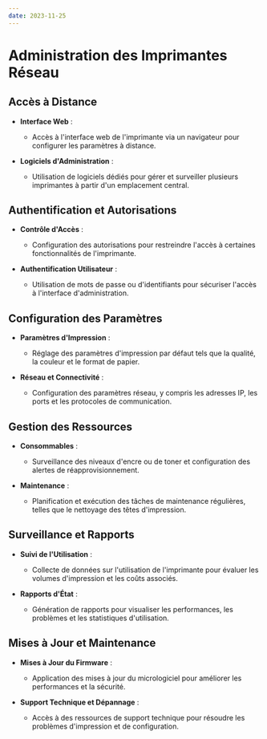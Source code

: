 ```yaml
---
date: 2023-11-25
---
```

# Administration des Imprimantes Réseau

## Accès à Distance
- **Interface Web** :
  - Accès à l'interface web de l'imprimante via un navigateur pour configurer les paramètres à distance.

- **Logiciels d'Administration** :
  - Utilisation de logiciels dédiés pour gérer et surveiller plusieurs imprimantes à partir d'un emplacement central.

## Authentification et Autorisations
- **Contrôle d'Accès** :
  - Configuration des autorisations pour restreindre l'accès à certaines fonctionnalités de l'imprimante.

- **Authentification Utilisateur** :
  - Utilisation de mots de passe ou d'identifiants pour sécuriser l'accès à l'interface d'administration.

## Configuration des Paramètres
- **Paramètres d'Impression** :
  - Réglage des paramètres d'impression par défaut tels que la qualité, la couleur et le format de papier.

- **Réseau et Connectivité** :
  - Configuration des paramètres réseau, y compris les adresses IP, les ports et les protocoles de communication.

## Gestion des Ressources
- **Consommables** :
  - Surveillance des niveaux d'encre ou de toner et configuration des alertes de réapprovisionnement.

- **Maintenance** :
  - Planification et exécution des tâches de maintenance régulières, telles que le nettoyage des têtes d'impression.

## Surveillance et Rapports
- **Suivi de l'Utilisation** :
  - Collecte de données sur l'utilisation de l'imprimante pour évaluer les volumes d'impression et les coûts associés.

- **Rapports d'État** :
  - Génération de rapports pour visualiser les performances, les problèmes et les statistiques d'utilisation.

## Mises à Jour et Maintenance
- **Mises à Jour du Firmware** :
  - Application des mises à jour du micrologiciel pour améliorer les performances et la sécurité.

- **Support Technique et Dépannage** :
  - Accès à des ressources de support technique pour résoudre les problèmes d'impression et de configuration.

